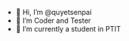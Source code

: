 - 👋 Hi, I’m @quyetsenpai
- 👀 I’m Coder and Tester
- 🌱 I’m currently a student in PTIT


<!---
quyetsenpai/quyetsenpai is a ✨ special ✨ repository because its `README.md` (this file) appears on your GitHub profile.
You can click the Preview link to take a look at your changes.
--->
